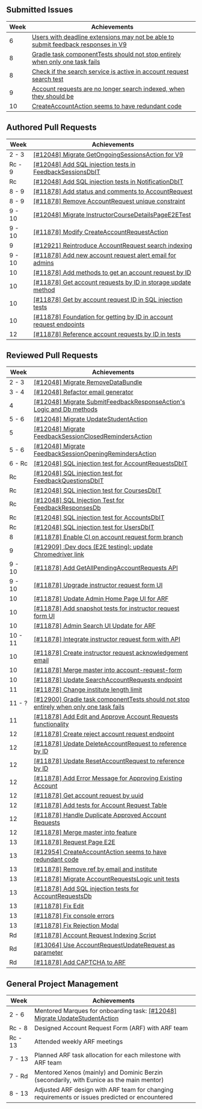 ## Submitted Issues

| Week | Achievements |
| ---- | ------------ |
|  6      | [Users with deadline extensions may not be able to submit feedback responses in V9](https://github.com/TEAMMATES/teammates/pull/12774) | <!-- 240223          -->
|  8      | [Gradle task componentTests should not stop entirely when only one task fails](https://github.com/TEAMMATES/teammates/pull/12900) | <!-- 240315          -->
|  8      | [Check if the search service is active in account request search test](https://github.com/TEAMMATES/teammates/pull/12901) | <!-- 240315          -->
|  9      | [Account requests are no longer search indexed, when they should be](https://github.com/TEAMMATES/teammates/pull/12921) | <!-- 240321          -->
| 10      | [CreateAccountAction seems to have redundant code](https://github.com/TEAMMATES/teammates/pull/12954) | <!-- 240328          -->

## Authored Pull Requests

| Week | Achievements |
| ---- | ------------ |
|  2 -  3 | [[#12048] Migrate GetOngoingSessionsAction for V9](https://github.com/TEAMMATES/teammates/pull/12710) | <!-- 240122 - 240203 -->
| Rc -  9 | [[#12048] Add SQL injection tests in FeedbackSessionsDbIT](https://github.com/TEAMMATES/teammates/pull/12857) | <!-- 240228 - 240318 -->
| Rc      | [[#12048] Add SQL injection tests in NotificationDbIT](https://github.com/TEAMMATES/teammates/pull/12858) | <!-- 240229 - 240303 -->
|  8 -  9 | [[#11878] Add status and comments to AccountRequest](https://github.com/TEAMMATES/teammates/pull/12898) | <!-- 240315 - 240319 -->
|  8 -  9 | [[#11878] Remove AccountRequest unique constraint](https://github.com/TEAMMATES/teammates/pull/12899) | <!-- 240315 - 240319 -->
|  9 - 10 | [[#12048] Migrate InstructorCourseDetailsPageE2ETest](https://github.com/TEAMMATES/teammates/pull/12908) | <!-- 240318 - 240327 -->
|  9 - 10 | [[#11878] Modify CreateAccountRequestAction](https://github.com/TEAMMATES/teammates/pull/12913) | <!-- 240319 - 240325 -->
|  9      | [[#12921] Reintroduce AccountRequest search indexing](https://github.com/TEAMMATES/teammates/pull/12923) | <!-- 240321 - 240322 -->
|  9 - 10 | [[#11878] Add new account request alert email for admins](https://github.com/TEAMMATES/teammates/pull/12926) | <!-- 240323 - 240325 -->
| 10      | [[#11878] Add methods to get an account request by ID](https://github.com/TEAMMATES/teammates/pull/12953) | <!-- 240328 - 240328 -->
| 10      | [[#11878] Get account requests by ID in storage update method](https://github.com/TEAMMATES/teammates/pull/12955) | <!-- 240328 - 240329 -->
| 10      | [[#11878] Get by account request ID in SQL injection tests](https://github.com/TEAMMATES/teammates/pull/12956) | <!-- 240328 - 240329 -->
| 10      | [[#11878] Foundation for getting by ID in account request endpoints](https://github.com/TEAMMATES/teammates/pull/12957) | <!-- 240328 - 240329 -->
| 12      | [[#11878] Reference account requests by ID in tests](https://github.com/TEAMMATES/teammates/pull/13017) | <!-- 240414          -->

## Reviewed Pull Requests

| Week | Achievements |
| ---- | ------------ |
|  2 -  3 | [[#12048] Migrate RemoveDataBundle](https://github.com/TEAMMATES/teammates/pull/12709) | <!-- 240128 - 240202 -->
|  3 -  4 | [[#12048] Refactor email generator](https://github.com/TEAMMATES/teammates/pull/12723) | <!-- 240204 - 240206 -->
|  4      | [[#12048] Migrate SubmitFeedbackResponseAction's Logic and Db methods](https://github.com/TEAMMATES/teammates/pull/12732) | <!-- 240207          -->
|  5 -  6 | [[#12048] Migrate UpdateStudentAction](https://github.com/TEAMMATES/teammates/pull/12727) | <!-- 240213 - 240225 -->
|  5      | [[#12048] Migrate FeedbackSessionClosedRemindersAction](https://github.com/TEAMMATES/teammates/pull/12738) | <!-- 240214          -->
|  5 -  6 | [[#12048] Migrate FeedbackSessionOpeningRemindersAction](https://github.com/TEAMMATES/teammates/pull/12739) | <!-- 240214 - 240223 -->
|  6 - Rc | [[#12048] SQL injection test for AccountRequestsDbIT](https://github.com/TEAMMATES/teammates/pull/12788) | <!-- 240225 - 240229 -->
| Rc      | [[#12048] SQL injection test for FeedbackQuestionsDbIT](https://github.com/TEAMMATES/teammates/pull/12847) | <!-- 240227          -->
| Rc      | [[#12048] SQL injection test for CoursesDbIT](https://github.com/TEAMMATES/teammates/pull/12801) | <!-- 240227 - 240229 -->
| Rc      | [[#12048] SQL Injection Test for FeedbackResponsesDb](https://github.com/TEAMMATES/teammates/pull/12848) | <!-- 240229          -->
| Rc      | [[#12048] SQL injection test for AccountsDbIT](https://github.com/TEAMMATES/teammates/pull/12800) | <!-- 240229          -->
| Rc      | [[#12048] SQL injection test for UsersDbIT](https://github.com/TEAMMATES/teammates/pull/12851) | <!-- 240229          -->
|  8      | [[#11878] Enable CI on account request form branch](https://github.com/TEAMMATES/teammates/pull/12888) | <!-- 240312          -->
|  9      | [[#12909] :Dev docs (E2E testing): update Chromedriver link](https://github.com/TEAMMATES/teammates/pull/12924) | <!-- 240322          -->
|  9 - 10 | [[#11878] Add GetAllPendingAccountRequests API](https://github.com/TEAMMATES/teammates/pull/12927) | <!-- 240324 - 240325 -->
|  9 - 10 | [[#11878] Upgrade instructor request form UI](https://github.com/TEAMMATES/teammates/pull/12929) | <!-- 240324 - 240327 -->
| 10      | [[#11878] Update Admin Home Page UI for ARF](https://github.com/TEAMMATES/teammates/pull/12933) | <!-- 240327          -->
| 10      | [[#11878] Add snapshot tests for instructor request form UI](https://github.com/TEAMMATES/teammates/pull/12942) | <!-- 240327          -->
| 10      | [[#11878] Admin Search UI Update for ARF](https://github.com/TEAMMATES/teammates/pull/12945) | <!-- 240327          -->
| 10 - 11 | [[#11878] Integrate instructor request form with API](https://github.com/TEAMMATES/teammates/pull/12943) | <!-- 240327 - 240404 -->
| 10      | [[#11878] Create instructor request acknowledgement email](https://github.com/TEAMMATES/teammates/pull/12944) | <!-- 240327 - 240330 -->
| 10      | [[#11878] Merge master into account-request-form](https://github.com/TEAMMATES/teammates/pull/12972) | <!-- 240330 - 240331 -->
| 10      | [[#11878] Update SearchAccountRequests endpoint](https://github.com/TEAMMATES/teammates/pull/12950) | <!-- 240331          -->
| 11      | [[#11878] Change institute length limit](https://github.com/TEAMMATES/teammates/pull/12974) | <!-- 240402          -->
| 11 -  ? | [[#12900] Gradle task componentTests should not stop entirely when only one task fails](https://github.com/TEAMMATES/teammates/pull/12963) | <!-- 240402 -      ? -->
| 11      | [[#11878] Add Edit and Approve Account Requests functionality](https://github.com/TEAMMATES/teammates/pull/12975) | <!-- 240407          -->
| 12      | [[#11878] Create reject account request endpoint](https://github.com/TEAMMATES/teammates/pull/12985) | <!-- 240409          -->
| 12      | [[#11878] Update DeleteAccountRequest to reference by ID](https://github.com/TEAMMATES/teammates/pull/12997) | <!-- 240411          -->
| 12      | [[#11878] Update ResetAccountRequest to reference by ID](https://github.com/TEAMMATES/teammates/pull/13002) | <!-- 240411          -->
| 12      | [[#11878] Add Error Message for Approving Existing Account](https://github.com/TEAMMATES/teammates/pull/13004) | <!-- 240411          -->
| 12      | [[#11878] Get account request by uuid](https://github.com/TEAMMATES/teammates/pull/13007) | <!-- 240411 - 240412 -->
| 12      | [[#11878] Add tests for Account Request Table](https://github.com/TEAMMATES/teammates/pull/12977) | <!-- 240411 - 240414 -->
| 12      | [[#11878] Handle Duplicate Approved Account Requests](https://github.com/TEAMMATES/teammates/pull/13009) | <!-- 240412          -->
| 12      | [[#11878] Merge master into feature](https://github.com/TEAMMATES/teammates/pull/13011) | <!-- 240413          -->
| 13      | [[#11878] Request Page E2E](https://github.com/TEAMMATES/teammates/pull/13015) | <!-- 240416          -->
| 13      | [[#12954] CreateAccountAction seems to have redundant code](https://github.com/TEAMMATES/teammates/pull/13039) | <!-- 240416          -->
| 13      | [[#11878] Remove ref by email and institute](https://github.com/TEAMMATES/teammates/pull/13044) | <!-- 240417          -->
| 13      | [[#11878] Migrate AccountRequestsLogic unit tests](https://github.com/TEAMMATES/teammates/pull/13043) | <!-- 240417          -->
| 13      | [[#11878] Add SQL injection tests for AccountRequestsDb](https://github.com/TEAMMATES/teammates/pull/13047) | <!-- 240418          -->
| 13      | [[#11878] Fix Edit](https://github.com/TEAMMATES/teammates/pull/13056) | <!-- 240418          -->
| 13      | [[#11878] Fix console errors](https://github.com/TEAMMATES/teammates/pull/13058) | <!-- 240419          -->
| 13      | [[#11878] Fix Rejection Modal](https://github.com/TEAMMATES/teammates/pull/13059) | <!-- 240419          -->
| Rd      | [[#11878] Account Request Indexing Script](https://github.com/TEAMMATES/teammates/pull/13076) | <!-- 240422          -->
| Rd      | [[#13064] Use AccountRequestUpdateRequest as parameter](https://github.com/TEAMMATES/teammates/pull/13068) | <!-- 240422 - 240423 -->
| Rd      | [[#11878] Add CAPTCHA to ARF](https://github.com/TEAMMATES/teammates/pull/13081) | <!-- 240423          -->

## General Project Management

| Week | Achievements |
| ---- | ------------ |
|  2 -  6 | Mentored Marques for onboarding task: [[#12048] Migrate UpdateStudentAction](https://github.com/TEAMMATES/teammates/pull/12727) | <!-- 240128 - 240225 -->
| Rc -  8 | Designed Account Request Form (ARF) with ARF team | <!--      ? -      ? -->
| Rc - 13 | Attended weekly ARF meetings | <!--      ? -      ? -->
|  7 - 13 | Planned ARF task allocation for each milestone with ARF team | <!--      ? -      ? -->
|  7 - Rd | Mentored Xenos (mainly) and Dominic Berzin (secondarily, with Eunice as the main mentor) | <!--      ? -      ? -->
|  8 - 13 | Adjusted ARF design with ARF team for changing requirements or issues predicted or encountered | <!--      ? -      ? -->
